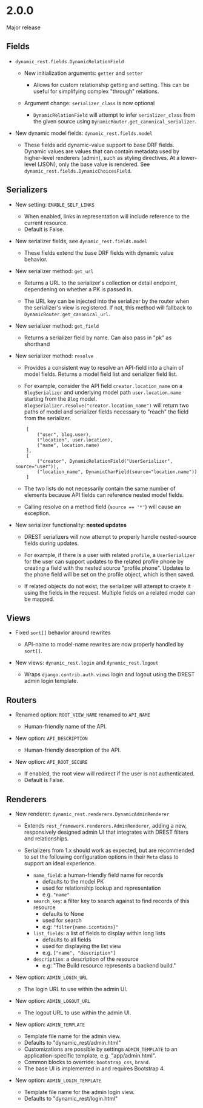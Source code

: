 # 2.0.0
Major release

## Fields

- `dynamic_rest.fields.DynamicRelationField`
    - New initialization arguments: `getter` and `setter`
        - Allows for custom relationship getting and setting.
          This can be useful for simplifying complex "through" relations.

    - Argument change: `serializer_class` is now optional
        - `DynamicRelationField` will attempt to infer `serializer_class` from the
          given source using `DynamicRouter.get_canonical_serializer`.

- New dynamic model fields: `dynamic_rest.fields.model`
    - These fields add dynamic-value support to base DRF fields.
      Dynamic values are values that can contain metadata used
      by higher-level renderers (admin), such as styling directives.
      At a lower-level (JSON), only the base value is rendered.
      See `dynamic_rest.fields.DynamicChoicesField`.

## Serializers

- New setting: `ENABLE_SELF_LINKS`
    - When enabled, links in representation will include reference to the current resource.
    - Default is False.

- New serializer fields, see `dynamic_rest.fields.model`
    - These fields extend the base DRF fields with dynamic value behavior.

- New serializer method: `get_url`
    - Returns a URL to the serializer's collection or detail endpoint,
      dependening on whether a PK is passed in.

    - The URL key can be injected into the serializer by the router when
      the serializer's view is registered. If not, this method will fallback
      to `DynamicRouter.get_canonical_url`.

- New serializer method: `get_field`
    - Returns a serializer field by name. Can also pass in "pk" as shorthand

- New serializer method: `resolve`
    - Provides a consistent way to resolve an API-field
      into a chain of model fields. Returns a model field list
      and serializer field list.

    - For example, consider the API field `creator.location_name`
      on a `BlogSerializer` and underlying model path 
      `user.location.name` starting from the `Blog` model.
      `BlogSerializer.resolve("creator.location_name")`
      will return two paths of model and serializer fields necessary
      to "reach" the field from the serializer.

    ```
        [
            ("user", blog.user),
            ("location", user.location),
            ("name", location.name)
        ],
        [
            ("creator", DynamicRelationField("UserSerializer", source="user")),
            ("location_name", DynamicCharField(source="location.name"))
        ]
    ```

    - The two lists do not necessarily contain the same number of elements
      because API fields can reference nested model fields.

    - Calling resolve on a method field (`source == '*'`) will cause an exception.

- New serializer functionality: **nested updates**
    - DREST serializers will now attempt to properly handle
      nested-source fields during updates.
    
    - For example, if there is a user with related `profile`,
      a `UserSerializer` for the user can support updates
      to the related profile phone by creating a field with
      the nested source "profile.phone". Updates to the phone field
      will be set on the profile object, which is then saved.

    - If related objects do not exist, the serializer will attempt
      to craete it using the fields in the request.
      Multiple fields on a related model can be mapped.

## Views

- Fixed `sort[]` behavior around rewrites
    - API-name to model-name rewrites are now properly handled by `sort[]`.

- New views: `dynamic_rest.login` and `dynamic_rest.logout`
    - Wraps `django.contrib.auth.views` login and logout
      using the DREST admin login template.

## Routers

- Renamed option: `ROOT_VIEW_NAME` renamed to `API_NAME`
    - Human-friendly name of the API.

- New option: `API_DESCRIPTION`
    - Human-friendly description of the API.

- New option: `API_ROOT_SECURE`
    - If enabled, the root view will redirect if the user is not authenticated.
    - Default is False.

## Renderers

- New renderer: `dynamic_rest.renderers.DynamicAdminRenderer`
    - Extends `rest_framework.renderers.AdminRenderer`, adding a
      new, responsively designed admin UI that integrates with DREST filters
      and relationships.
    
    - Serializers from 1.x should work as expected, but are recommended to set
      the following configuration options in their `Meta` class to support an
      ideal experience.
        - `name_field`: a human-friendly field name for records
            - defaults to the model PK
            - used for relationship lookup and representation
            - e.g. `"name"`
        - `search_key`: a filter key to search against to find records of this resource
            - defaults to None
            - used for search
            - e.g: `"filter{name.icontains}"`
        - `list_fields`: a list of fields to display within long lists
            - defaults to all fields
            - used for displaying the list view
            - e.g. `["name", "description"]`
        - `description`: a description of the resource
            - e.g: "The Build resource represents a backend build."

- New option: `ADMIN_LOGIN_URL`
    - The login URL to use within the admin UI.

- New option: `ADMIN_LOGOUT_URL`
    - The logout URL to use within the admin UI.

- New option: `ADMIN_TEMPLATE`
    - Template file name for the admin view.
    - Defaults to "dynamic_rest/admin.html"
    - Customizations are possible by settings `ADMIN_TEMPLATE` to an
      application-specific template, e.g. "app/admin.html".
    - Common blocks to override: `bootstrap_css`, `brand`.
    - The base UI is implemented in and requires Bootstrap 4.

- New option: `ADMIN_LOGIN_TEMPLATE`
    - Template file name for the admin login view.
    - Defaults to "dynamic_rest/login.html"
